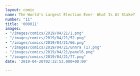 ```yaml
---
layout: comic
name: The World's Largest Election Ever- What Is At Stake?
number: "11"
title: '000011'
images:
- "/images/comics/2019/04/21/1.png"
- "/images/comics/2019/04/21/52.png"
- "/images/comics/2019/04/21/66.png"
- "/images/comics/2019/04/21/unnra (1).png"
- "/images/comics/2019/04/21/panel6.png"
- "/images/comics/2019/04/21/77.png"
date: '2019-04-20T02:32:53.000+00:00'

---
```

